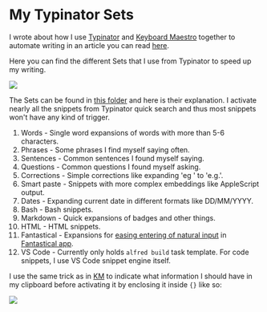 # My Typinator Sets
I wrote about how I use [Typinator](https://wiki.nikitavoloboev.xyz/macOS/apps/typinator.html) and [Keyboard Maestro](https://wiki.nikitavoloboev.xyz/macOS/apps/keyboard-maestro/keyboard-maestro.html) together to automate writing in an article you can read [here](https://medium.com/@NikitaVoloboev/write-once-never-write-again-c2fa1f6c4e8).

Here you can find the different Sets that I use from Typinator to speed up my writing.

![](https://i.imgur.com/2r0iXKt.png)

The Sets can be found in [this folder](./sets) and here is their explanation. I activate nearly all the snippets from Typinator quick search and thus most snippets won't have any kind of trigger.

1. Words - Single word expansions of words with more than 5-6 characters.
2. Phrases - Some phrases I find myself saying often.
3. Sentences - Common sentences I found myself saying.
4. Questions - Common questions I found myself asking.
5. Corrections - Simple corrections like expanding 'eg ' to 'e.g.'.
6. Smart paste - Snippets with more complex embeddings like AppleScript output.
7. Dates - Expanding current date in different formats like DD/MM/YYYY.
8. Bash - Bash snippets.
9. Markdown - Quick expansions of badges and other things.
10. HTML - HTML snippets.
11. Fantastical - Expansions for [easing entering of natural input](https://medium.com/@NikitaVoloboev/fantastical-natural-input-text-expansions-3ea8cf7ccac3#.pv5937ncr) in [Fantastical app](https://wiki.nikitavoloboev.xyz/macOS/apps/fantastical.html).
12. VS Code - Currently only holds `alfred build` task template. For code snippets, I use VS Code snippet engine itself.

I use the same trick as in [KM](../km-macros#readme) to indicate what information I should have in my clipboard before activating it by enclosing it inside `{}` like so:

![](https://i.imgur.com/6maVt3Z.png)

